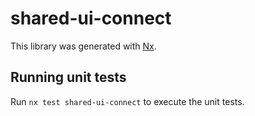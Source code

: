 # shared-ui-connect

This library was generated with [Nx](https://nx.dev).

## Running unit tests

Run `nx test shared-ui-connect` to execute the unit tests.
